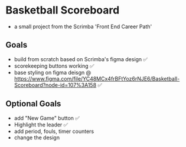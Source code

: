 # Basketball Scoreboard
- a small project from the Scrimba 'Front End Career Path'

## Goals
- build from scratch based on Scrimba's figma design ✅
- scorekeeping buttons working ✅
- base styling on figma deisgn @ https://www.figma.com/file/YC48MCx4frBFtYoz6rNJE6/Basketball-Scoreboard?node-id=107%3A158 ✅

## Optional Goals
- add "New Game" button ✅
- Highlight the leader ✅
- add period, fouls, timer counters
- change the design